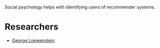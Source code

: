 Social psychology helps with identifying users of recommender systems. 

# Researchers
- [George Loewenstein](https://www.cmu.edu/dietrich/sds/people/faculty/george-loewenstein.html)
